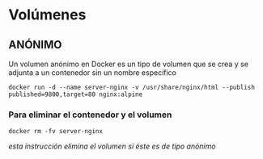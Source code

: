 # Volúmenes
## ANÓNIMO

Un volumen anónimo en Docker es un tipo de volumen que se crea y se adjunta a un contenedor sin un nombre específico

```
docker run -d --name server-nginx -v /usr/share/nginx/html --publish published=9800,target=80 nginx:alpine
```

### Para eliminar el contenedor y el volumen

```
docker rm -fv server-nginx
```

_esta instrucción elimina el volumen si éste es de tipo anónimo_